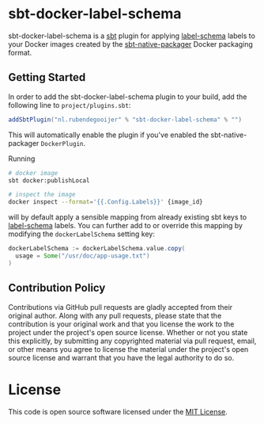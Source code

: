 # sbt-docker-label-schema

sbt-docker-label-schema is a [sbt](http://www.scala-sbt.org/) plugin for applying [label-schema](http://label-schema.org/rc1/) labels to
your Docker images created by the [sbt-native-packager](http://www.scala-sbt.org/sbt-native-packager/) Docker packaging format.

## Getting Started

In order to add the sbt-docker-label-schema plugin to your build, add the following line to `project/plugins.sbt`:

```scala
addSbtPlugin("nl.rubendegooijer" % "sbt-docker-label-schema" % "")
```

This will automatically enable the plugin if you've enabled the sbt-native-packager `DockerPlugin`.

Running

```bash
# docker image
sbt docker:publishLocal 

# inspect the image 
docker inspect --format='{{.Config.Labels}}' {image_id}
```

will by default apply a sensible mapping from already existing sbt keys to [label-schema](http://label-schema.org/rc1/) labels.
You can further add to or override this mapping by modifying the `dockerLabelSchema` setting key:

```scala
dockerLabelSchema := dockerLabelSchema.value.copy(
  usage = Some("/usr/doc/app-usage.txt")
)
```

## Contribution Policy

Contributions via GitHub pull requests are gladly accepted from their original author.
Along with any pull requests, please state that the contribution is your original work 
and that you license the work to the project under the project's open source license. 
Whether or not you state this explicitly, by submitting any copyrighted material via 
pull request, email, or other means you agree to license the material under the 
project's open source license and warrant that you have the legal authority to do so.

# License 

This code is open source software licensed under the [MIT License](https://opensource.org/licenses/MIT).

